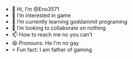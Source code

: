 - 👋 Hi, I’m @Eno3571
- 👀 I’m interested in game
- 🌱 I’m currently learning goddammit programing
- 💞️ I’m looking to collaborate on nothing 
- 📫 How to reach me no you can't 
- 😄 Pronouns: He I'm no gay
- ⚡ Fun fact: I am father of gaming

<!---
Eno3571/Eno3571 is a ✨ special ✨ repository because its `README.md` (this file) appears on your GitHub profile.
You can click the Preview link to take a look at your changes.
--->
